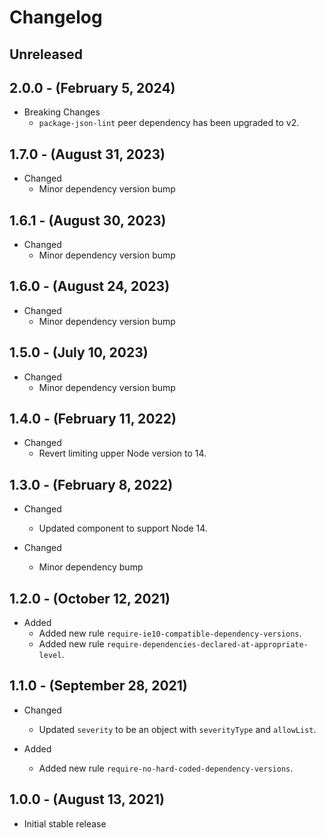 # Changelog

## Unreleased

## 2.0.0 - (February 5, 2024)

* Breaking Changes
  * `package-json-lint` peer dependency has been upgraded to v2.

## 1.7.0 - (August 31, 2023)

* Changed
  * Minor dependency version bump

## 1.6.1 - (August 30, 2023)

* Changed
  * Minor dependency version bump

## 1.6.0 - (August 24, 2023)

* Changed
  * Minor dependency version bump

## 1.5.0 - (July 10, 2023)

* Changed
  * Minor dependency version bump

## 1.4.0 - (February 11, 2022)

* Changed
  * Revert limiting upper Node version to 14.

## 1.3.0 - (February 8, 2022)

* Changed
  * Updated component to support Node 14.

* Changed
  * Minor dependency bump

## 1.2.0 - (October 12, 2021)

* Added
  * Added new rule `require-ie10-compatible-dependency-versions`.
  * Added new rule `require-dependencies-declared-at-appropriate-level`.

## 1.1.0 - (September 28, 2021)

* Changed
  * Updated `severity` to be an object with `severityType` and `allowList`.

* Added
  * Added new rule `require-no-hard-coded-dependency-versions`.

## 1.0.0 - (August 13, 2021)

* Initial stable release
